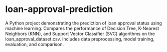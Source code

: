 # loan-approval-prediction
A Python project demonstrating the prediction of loan approval status using machine learning. Compares the performance of Decision Tree, K-Nearest Neighbors (KNN), and Support Vector Classifier (SVC) algorithms on the loan_approval_dataset.csv. Includes data preprocessing, model training, evaluation, and comparison.
